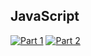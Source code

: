 ## JavaScript
[![Part 1](https://img.shields.io/badge/Part%201-0.056ms-informational)](https://adventofcode.com/2022/)
[![Part 2](https://img.shields.io/badge/Part%202-0.033ms-informational)](https://adventofcode.com/2022/)